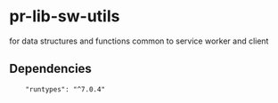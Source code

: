 # pr-lib-sw-utils

for data structures and functions common to service worker and client

## Dependencies

        "runtypes": "^7.0.4"

